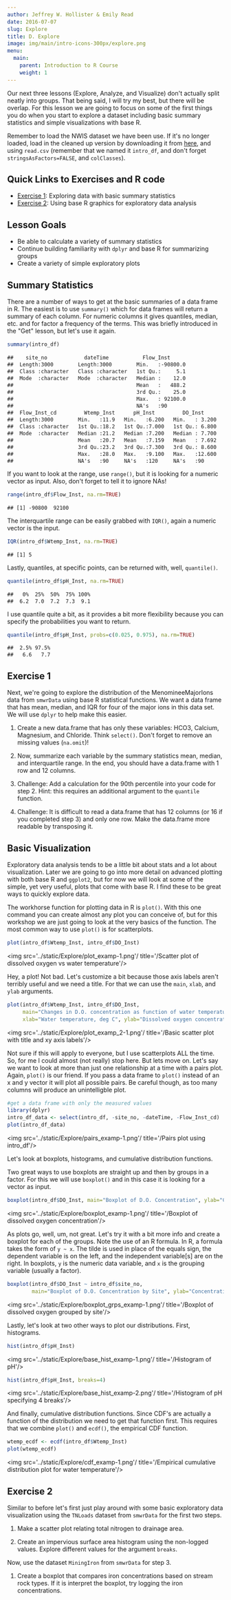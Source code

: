 ```yaml
---
author: Jeffrey W. Hollister & Emily Read
date: 2016-07-07
slug: Explore
title: D. Explore
image: img/main/intro-icons-300px/explore.png
menu: 
  main:
    parent: Introduction to R Course
    weight: 1
---
```

Our next three lessons (Explore, Analyze, and Visualize) don't actually split neatly into groups. That being said, I will try my best, but there will be overlap. For this lesson we are going to focus on some of the first things you do when you start to explore a dataset including basic summary statistics and simple visualizations with base R.

Remember to load the NWIS dataset we have been use. If it's no longer loaded, load in the cleaned up version by downloading it from [here](/intro-curriculum/data), and using `read.csv` (remember that we named it `intro_df`, and don't forget `stringsAsFactors=FALSE`, and `colClasses`).

Quick Links to Exercises and R code
-----------------------------------

-   [Exercise 1](#exercise-1): Exploring data with basic summary statistics
-   [Exercise 2](#exercise-2): Using base R graphics for exploratory data analysis

Lesson Goals
------------

-   Be able to calculate a variety of summary statistics
-   Continue building familiarity with `dplyr` and base R for summarizing groups
-   Create a variety of simple exploratory plots

Summary Statistics
------------------

There are a number of ways to get at the basic summaries of a data frame in R. The easiest is to use `summary()` which for data frames will return a summary of each column. For numeric columns it gives quantiles, median, etc. and for factor a frequency of the terms. This was briefly introduced in the "Get" lesson, but let's use it again.

``` r
summary(intro_df)
```

    ##    site_no            dateTime           Flow_Inst       
    ##  Length:3000        Length:3000        Min.   :-90800.0  
    ##  Class :character   Class :character   1st Qu.:     5.1  
    ##  Mode  :character   Mode  :character   Median :    12.0  
    ##                                        Mean   :   488.2  
    ##                                        3rd Qu.:    25.0  
    ##                                        Max.   : 92100.0  
    ##                                        NA's   :90        
    ##  Flow_Inst_cd         Wtemp_Inst      pH_Inst         DO_Inst      
    ##  Length:3000        Min.   :11.9   Min.   :6.200   Min.   : 3.200  
    ##  Class :character   1st Qu.:18.2   1st Qu.:7.000   1st Qu.: 6.800  
    ##  Mode  :character   Median :21.2   Median :7.200   Median : 7.700  
    ##                     Mean   :20.7   Mean   :7.159   Mean   : 7.692  
    ##                     3rd Qu.:23.2   3rd Qu.:7.300   3rd Qu.: 8.600  
    ##                     Max.   :28.0   Max.   :9.100   Max.   :12.600  
    ##                     NA's   :90     NA's   :120     NA's   :90

If you want to look at the range, use `range()`, but it is looking for a numeric vector as input. Also, don't forget to tell it to ignore NAs!

``` r
range(intro_df$Flow_Inst, na.rm=TRUE)
```

    ## [1] -90800  92100

The interquartile range can be easily grabbed with `IQR()`, again a numeric vector is the input.

``` r
IQR(intro_df$Wtemp_Inst, na.rm=TRUE)
```

    ## [1] 5

Lastly, quantiles, at specific points, can be returned with, well, `quantile()`.

``` r
quantile(intro_df$pH_Inst, na.rm=TRUE)
```

    ##   0%  25%  50%  75% 100% 
    ##  6.2  7.0  7.2  7.3  9.1

I use quantile quite a bit, as it provides a bit more flexibility because you can specify the probabilities you want to return.

``` r
quantile(intro_df$pH_Inst, probs=c(0.025, 0.975), na.rm=TRUE)
```

    ##  2.5% 97.5% 
    ##   6.6   7.7

Exercise 1
----------

Next, we're going to explore the distribution of the MenomineeMajorIons data from `smwrData` using base R statistical functions. We want a data frame that has mean, median, and IQR for four of the major ions in this data set. We will use `dplyr` to help make this easier.

1.  Create a new data.frame that has only these variables: HCO3, Calcium, Magnesium, and Chloride. Think `select()`. Don't forget to remove an missing values (`na.omit`)!

2.  Now, summarize each variable by the summary statistics mean, median, and interquartile range. In the end, you should have a data.frame with 1 row and 12 columns.

3.  Challenge: Add a calculation for the 90th percentile into your code for step 2. Hint: this requires an additional argument to the `quantile` function.

4.  Challenge: It is difficult to read a data.frame that has 12 columns (or 16 if you completed step 3) and only one row. Make the data.frame more readable by transposing it.

Basic Visualization
-------------------

Exploratory data analysis tends to be a little bit about stats and a lot about visualization. Later we are going to go into more detail on advanced plotting with both base R and `ggplot2`, but for now we will look at some of the simple, yet very useful, plots that come with base R. I find these to be great ways to quickly explore data.

The workhorse function for plotting data in R is `plot()`. With this one command you can create almost any plot you can conceive of, but for this workshop we are just going to look at the very basics of the function. The most common way to use `plot()` is for scatterplots.

``` r
plot(intro_df$Wtemp_Inst, intro_df$DO_Inst)
```

<img src='../static/Explore/plot_examp-1.png'/ title='/Scatter plot of dissolved oxygen vs water temperature'/>

Hey, a plot! Not bad. Let's customize a bit because those axis labels aren't terribly useful and we need a title. For that we can use the `main`, `xlab`, and `ylab` arguments.

``` r
plot(intro_df$Wtemp_Inst, intro_df$DO_Inst,
     main="Changes in D.O. concentration as function of water temperature",
     xlab="Water temperature, deg C", ylab="Dissolved oxygen concentration, mg/L")
```

<img src='../static/Explore/plot_examp_2-1.png'/ title='/Basic scatter plot with title and xy axis labels'/>

Not sure if this will apply to everyone, but I use scatterplots ALL the time. So, for me I could almost (not really) stop here. But lets move on. Let's say we want to look at more than just one relationship at a time with a pairs plot. Again, `plot()` is our friend. If you pass a data frame to `plot()` instead of an x and y vector it will plot all possible pairs. Be careful though, as too many columns will produce an unintelligble plot.

``` r
#get a data frame with only the measured values
library(dplyr)
intro_df_data <- select(intro_df, -site_no, -dateTime, -Flow_Inst_cd)
plot(intro_df_data)
```

<img src='../static/Explore/pairs_examp-1.png'/ title='/Pairs plot using intro_df'/>

Let's look at boxplots, histograms, and cumulative distribution functions.

Two great ways to use boxplots are straight up and then by groups in a factor. For this we will use `boxplot()` and in this case it is looking for a vector as input.

``` r
boxplot(intro_df$DO_Inst, main="Boxplot of D.O. Concentration", ylab="Concentration")
```

<img src='../static/Explore/boxplot_examp-1.png'/ title='/Boxplot of dissolved oxygen concentration'/>

As plots go, well, um, not great. Let's try it with a bit more info and create a boxplot for each of the groups. Note the use of an R formula. In R, a formula takes the form of `y ~ x`. The tilde is used in place of the equals sign, the dependent variable is on the left, and the independent variable\[s\] are on the right. In boxplots, `y` is the numeric data variable, and `x` is the grouping variable (usually a factor).

``` r
boxplot(intro_df$DO_Inst ~ intro_df$site_no, 
        main="Boxplot of D.O. Concentration by Site", ylab="Concentration")
```

<img src='../static/Explore/boxplot_grps_examp-1.png'/ title='/Boxplot of dissolved oxygen grouped by site'/>

Lastly, let's look at two other ways to plot our distributions. First, histograms.

``` r
hist(intro_df$pH_Inst)
```

<img src='../static/Explore/base_hist_examp-1.png'/ title='/Histogram of pH'/>

``` r
hist(intro_df$pH_Inst, breaks=4)
```

<img src='../static/Explore/base_hist_examp-2.png'/ title='/Histogram of pH specifying 4 breaks'/>

And finally, cumulative distribution functions. Since CDF's are actually a function of the distribution we need to get that function first. This requires that we combine `plot()` and `ecdf()`, the empirical CDF function.

``` r
wtemp_ecdf <- ecdf(intro_df$Wtemp_Inst)
plot(wtemp_ecdf)
```

<img src='../static/Explore/cdf_examp-1.png'/ title='/Empirical cumulative distribution plot for water temperature'/>

Exercise 2
----------

Similar to before let's first just play around with some basic exploratory data visualization using the `TNLoads` dataset from `smwrData` for the first two steps.

1.  Make a scatter plot relating total nitrogen to drainage area.

2.  Create an impervious surface area histogram using the non-logged values. Explore different values for the argument `breaks`.

Now, use the dataset `MiningIron` from `smwrData` for step 3.

1.  Create a boxplot that compares iron concentrations based on stream rock types. If it is interpret the boxplot, try logging the iron concentrations.
